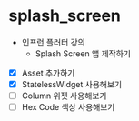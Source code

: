 # splash_screen

- 인프런 플러터 강의
  - Splash Screen 앱 제작하기

- [x] Asset 추가하기
- [x] StatelessWidget 사용해보기
- [ ] Column 위젯 사용해보기
- [ ] Hex Code 색상 사용해보기